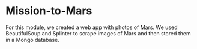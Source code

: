 # Mission-to-Mars
For this module, we created a web app with photos of Mars. We used BeautifulSoup and Splinter to scrape images of Mars and then stored them in a Mongo database.
